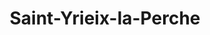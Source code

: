 ---
title: Saint-Yrieix-la-Perche
url: /saint-yrieix-la-perche/
latitude: 45.514
longitude: 1.202
---